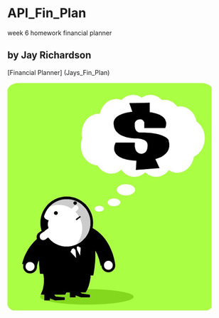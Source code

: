 # API_Fin_Plan

week 6 homework financial planner

## by Jay Richardson

[Financial Planner] (Jays_Fin_Plan)


![savings](savings.jpg)
